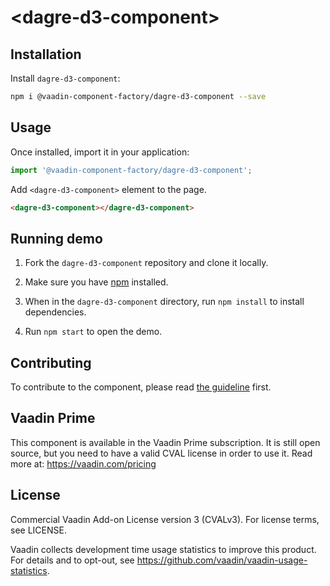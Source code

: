 # &lt;dagre-d3-component&gt;





<!--
[![Gitter](https://badges.gitter.im/Join%20Chat.svg)](https://gitter.im/vaadin/web-components?utm_source=badge&utm_medium=badge&utm_campaign=pr-badge)
[![npm version](https://badgen.net/npm/v/@vaadin-component-factory/dagre-d3-component)](https://www.npmjs.com/package/@vaadin-component-factory/dagre-d3-component)
[![Published on Vaadin Directory](https://img.shields.io/badge/Vaadin%20Directory-published-00b4f0.svg)](https://vaadin.com/directory/component/vaadin-component-factorydagre-d3-component)

[Live demo ↗](https://dagre-d3-component.netlify.com)
|
[API documentation ↗](https://dagre-d3-component.netlify.com/api/#/elements/Vaadin.DagreD3Component)
-->

## Installation

Install `dagre-d3-component`:

```sh
npm i @vaadin-component-factory/dagre-d3-component --save
```

## Usage

Once installed, import it in your application:

```js
import '@vaadin-component-factory/dagre-d3-component';
```

Add `<dagre-d3-component>` element to the page.

```html
<dagre-d3-component></dagre-d3-component>
```

## Running demo

1. Fork the `dagre-d3-component` repository and clone it locally.

1. Make sure you have [npm](https://www.npmjs.com/) installed.

1. When in the `dagre-d3-component` directory, run `npm install` to install dependencies.

1. Run `npm start` to open the demo.

## Contributing

To contribute to the component, please read [the guideline](https://github.com/vaadin/vaadin-core/blob/master/CONTRIBUTING.md) first.

## Vaadin Prime

This component is available in the Vaadin Prime subscription. It is still open source, but you need to have a valid CVAL license in order to use it. Read more at: https://vaadin.com/pricing

## License

Commercial Vaadin Add-on License version 3 (CVALv3). For license terms, see LICENSE.

Vaadin collects development time usage statistics to improve this product. For details and to opt-out, see https://github.com/vaadin/vaadin-usage-statistics.
